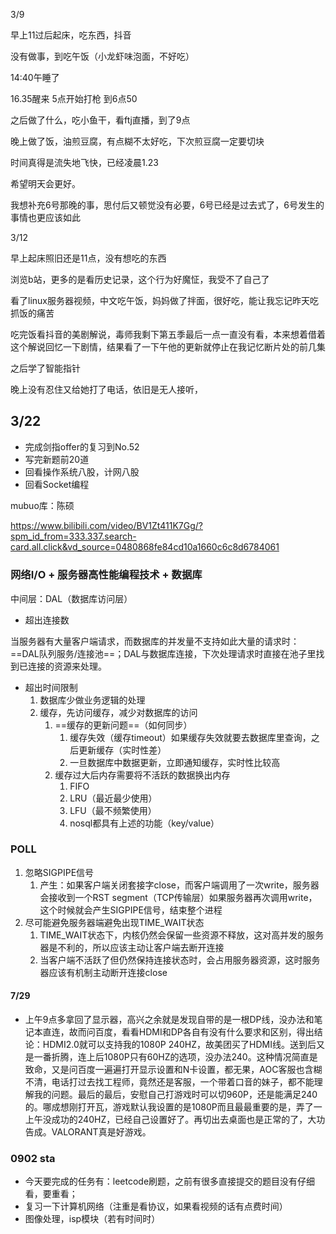 3/9

早上11过后起床，吃东西，抖音

没有做事，到吃午饭（小龙虾味泡面，不好吃）

14:40午睡了

16.35醒来 5点开始打枪 到6点50

之后做了什么，吃小鱼干，看ftj直播，到了9点

晚上做了饭，油煎豆腐，有点糊不太好吃，下次煎豆腐一定要切块

时间真得是流失地飞快，已经凌晨1.23

希望明天会更好。

我想补充6号那晚的事，思付后又顿觉没有必要，6号已经是过去式了，6号发生的事情也更应该如此



3/12

早上起床照旧还是11点，没有想吃的东西

浏览b站，更多的是看历史记录，这个行为好魔怔，我受不了自己了

看了linux服务器视频，中文吃午饭，妈妈做了拌面，很好吃，能让我忘记昨天吃抓饭的痛苦

吃完饭看抖音的美剧解说，毒师我剩下第五季最后一点一直没有看，本来想着借着这个解说回忆一下剧情，结果看了一下午他的更新就停止在我记忆断片处的前几集

之后学了智能指针

晚上没有忍住又给她打了电话，依旧是无人接听，





## 3/22

- 完成剑指offer的复习到No.52
- 写完新题前20道
- 回看操作系统八股，计网八股
- 回看Socket编程





mubuo库：陈硕

https://www.bilibili.com/video/BV1Zt411K7Gg/?spm_id_from=333.337.search-card.all.click&vd_source=0480868fe84cd10a1660c6c8d6784061

##### 

### 网络I/O + 服务器高性能编程技术 + 数据库

中间层：DAL（数据库访问层）

- 超出连接数

​		当服务器有大量客户端请求，而数据库的并发量不支持如此大量的请求时：==DAL队列服务/连接池==；DAL与数据库连接，下次处理请求时直接在池子里找到已连接的资源来处理。

- 超出时间限制
  1. 数据库少做业务逻辑的处理
  2. 缓存，先访问缓存，减少对数据库的访问
     1. ==缓存的更新问题==（如何同步）
        1. 缓存失效（缓存timeout）如果缓存失效就要去数据库里查询，之后更新缓存（实时性差）
        2. 一旦数据库中数据更新，立即通知缓存，实时性比较高
     2. 缓存过大后内存需要将不活跃的数据换出内存
        1. FIFO
        2. LRU（最近最少使用）
        3. LFU（最不频繁使用）
        4. nosql都具有上述的功能（key/value）



### POLL

1. 忽略SIGPIPE信号
   1. 产生：如果客户端关闭套接字close，而客户端调用了一次write，服务器会接收到一个RST segment（TCP传输层）如果服务器再次调用write，这个时候就会产生SIGPIPE信号，结束整个进程
2. 尽可能避免服务器端避免出现TIME_WAIT状态
   1. TIME_WAIT状态下，内核仍然会保留一些资源不释放，这对高并发的服务器是不利的，所以应该主动让客户端去断开连接
   2. 当客户端不活跃了但仍然保持连接状态时，会占用服务器资源，这时服务器应该有机制主动断开连接close





#### 7/29

- 上午9点多拿回了显示器，高兴之余就是发现自带的是一根DP线，没办法和笔记本直连，故而问百度，看看HDMI和DP各自有没有什么要求和区别，得出结论：HDMI2.0就可以支持我的1080P 240HZ，故美团买了HDMI线。送到后又是一番折腾，连上后1080P只有60HZ的选项，没办法240。这种情况简直是致命，又是问百度一遍遍打开显示设置和N卡设置，都无果，AOC客服也含糊不清，电话打过去找工程师，竟然还是客服，一个带着口音的妹子，都不能理解我的问题。最后的最后，安慰自己打游戏时可以切960P，还是能满足240的。哪成想刚打开瓦，游戏默认我设置的是1080P而且最最重要的是，弄了一上午没成功的240HZ，已经自己设置好了。再切出去桌面也是正常的了，大功告成。VALORANT真是好游戏。



### 0902 sta

- 今天要完成的任务有：leetcode刷题，之前有很多直接提交的题目没有仔细看，要重看；
- 复习一下计算机网络（注重是看协议，如果看视频的话有点费时间）
- 图像处理，isp模块（若有时间时）
